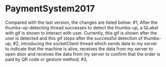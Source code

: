 # PaymentSystem2017
Compared with the last version, the changes are listed below:
#1, After the thumbs-up-detecting thread successes to detect the thumbs-up, a QLabel with gif is shown to interact with user. Currently, this gif is shown after the user is detected and this gif stops after the successful detection of thumbs-up;
#2, introducing the socketClient thread which sends data to my server to indicate that the machine is alive, receives the data from my server to open door and receives the data from my server to confirm that the order is paid by QR code or gesture method;
#3, 
